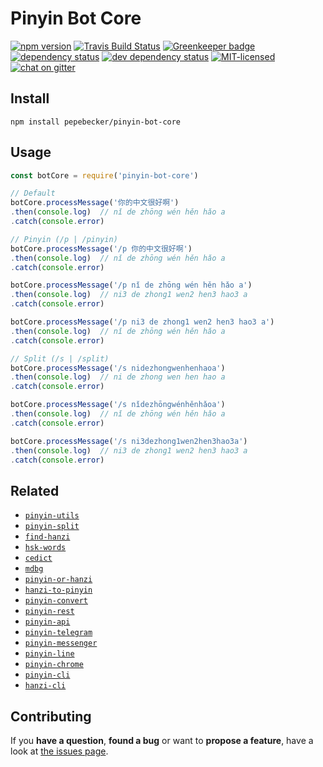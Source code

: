 # Pinyin Bot Core

[![npm version](https://img.shields.io/npm/v/pinyin-bot-core.svg)](https://www.npmjs.com/package/pinyin-bot-core)
[![Travis Build Status](https://travis-ci.org/pepebecker/pinyin-bot-core.svg)](https://travis-ci.org/pepebecker/pinyin-bot-core)
[![Greenkeeper badge](https://badges.greenkeeper.io/pepebecker/pinyin-bot-core.svg)](https://greenkeeper.io/)
[![dependency status](https://img.shields.io/david/pepebecker/pinyin-bot-core.svg)](https://david-dm.org/pepebecker/pinyin-bot-core)
[![dev dependency status](https://img.shields.io/david/dev/pepebecker/pinyin-bot-core.svg)](https://david-dm.org/pepebecker/pinyin-bot-core#info=devDependencies)
[![MIT-licensed](https://img.shields.io/github/license/pepebecker/pinyin-bot-core.svg)](https://opensource.org/licenses/MIT)
[![chat on gitter](https://badges.gitter.im/pepebecker.svg)](https://gitter.im/pepebecker)

## Install

```shell
npm install pepebecker/pinyin-bot-core
```

## Usage

```js
const botCore = require('pinyin-bot-core')

// Default
botCore.processMessage('你的中文很好啊')
.then(console.log)  // nǐ de zhōng wén hěn hǎo a
.catch(console.error)

// Pinyin (/p | /pinyin)
botCore.processMessage('/p 你的中文很好啊')
.then(console.log)  // nǐ de zhōng wén hěn hǎo a
.catch(console.error)

botCore.processMessage('/p nǐ de zhōng wén hěn hǎo a')
.then(console.log)  // ni3 de zhong1 wen2 hen3 hao3 a
.catch(console.error)

botCore.processMessage('/p ni3 de zhong1 wen2 hen3 hao3 a')
.then(console.log)  // nǐ de zhōng wén hěn hǎo a
.catch(console.error)

// Split (/s | /split)
botCore.processMessage('/s nidezhongwenhenhaoa')
.then(console.log)  // ni de zhong wen hen hao a
.catch(console.error)

botCore.processMessage('/s nǐdezhōngwénhěnhǎoa')
.then(console.log)  // nǐ de zhōng wén hěn hǎo a
.catch(console.error)

botCore.processMessage('/s ni3dezhong1wen2hen3hao3a')
.then(console.log)  // ni3 de zhong1 wen2 hen3 hao3 a
.catch(console.error)
```

## Related

- [`pinyin-utils`](https://github.com/pepebecker/pinyin-utils)
- [`pinyin-split`](https://github.com/pepebecker/pinyin-split)
- [`find-hanzi`](https://github.com/pepebecker/find-hanzi)
- [`hsk-words`](https://github.com/pepebecker/hsk-words)
- [`cedict`](https://github.com/pepebecker/cedict)
- [`mdbg`](https://github.com/pepebecker/mdbg)
- [`pinyin-or-hanzi`](https://github.com/pepebecker/pinyin-or-hanzi)
- [`hanzi-to-pinyin`](https://github.com/pepebecker/hanzi-to-pinyin)
- [`pinyin-convert`](https://github.com/pepebecker/pinyin-convert)
- [`pinyin-rest`](https://github.com/pepebecker/pinyin-rest)
- [`pinyin-api`](https://github.com/pepebecker/pinyin-api)
- [`pinyin-telegram`](https://github.com/pepebecker/pinyin-telegram)
- [`pinyin-messenger`](https://github.com/pepebecker/pinyin-messenger)
- [`pinyin-line`](https://github.com/pepebecker/pinyin-line)
- [`pinyin-chrome`](https://github.com/pepebecker/pinyin-chrome)
- [`pinyin-cli`](https://github.com/pepebecker/pinyin-cli)
- [`hanzi-cli`](https://github.com/pepebecker/hanzi-cli)

## Contributing

If you **have a question**, **found a bug** or want to **propose a feature**, have a look at [the issues page](https://github.com/pepebecker/pinyin-bot-core/issues).
